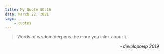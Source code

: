 ```yaml
---
title: My Quote NO.16
date: March 22, 2021
tags:
	- quotes
---
```


> Words of wisdom deepens the more you think about it.

<div style="text-align: right"> <i>- developomp 2019</i> </div>
